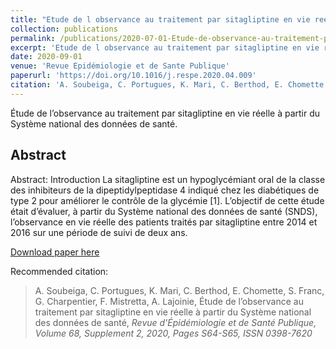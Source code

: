 ```yaml
---
title: "Etude de l observance au traitement par sitagliptine en vie reelle a partir du Systeme national des données de sante"
collection: publications
permalink: /publications/2020-07-01-Etude-de-observance-au-traitement-par-sitagliptine
excerpt: 'Etude de l observance au traitement par sitagliptine en vie reelle a partir du Systeme national des données de sante'
date: 2020-09-01
venue: 'Revue Epidémiologie et de Sante Publique'
paperurl: 'https://doi.org/10.1016/j.respe.2020.04.009'
citation: 'A. Soubeiga, C. Portugues, K. Mari, C. Berthod, E. Chomette, S. Franc, G. Charpentier, F. Mistretta, A. Lajoinie, &quot;Etude de l observance au traitement par sitagliptine en vie reelle a partir du Systeme national des données de sante,&quot; <i>Revue d'Épidémiologie et de Santé Publique, Volume 68, Supplement 2, 2020, Pages S64-S65, ISSN 0398-7620</i>'
---
```

Étude de l’observance au traitement par sitagliptine en vie réelle à partir du Système national des données de santé.

## Abstract

Abstract: Introduction
La sitagliptine est un hypoglycémiant oral de la classe des inhibiteurs de la dipeptidylpeptidase 4 indiqué chez les diabétiques de type 2 pour améliorer le contrôle de la glycémie [1]. L’objectif de cette étude était d’évaluer, à partir du Système national des données de santé (SNDS), l’observance en vie réelle des patients traités par sitagliptine entre 2014 et 2016 sur une période de suivi de deux ans.

<a href='https://doi.org/10.1016/j.respe.2020.04.009'>Download paper here</a>

Recommended citation:
> A. Soubeiga, C. Portugues, K. Mari, C. Berthod, E. Chomette, S. Franc, G. Charpentier, F. Mistretta, A. Lajoinie, Étude de l’observance au traitement par sitagliptine en vie réelle à partir du Système national des données de santé, <i>Revue d'Épidémiologie et de Santé Publique, Volume 68, Supplement 2, 2020, Pages S64-S65, ISSN 0398-7620</i>
